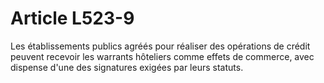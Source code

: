 # Article L523-9

<p>Les établissements publics agréés pour réaliser des opérations de crédit peuvent recevoir les warrants hôteliers comme effets de commerce, avec dispense d'une des signatures exigées par leurs statuts.</p>
